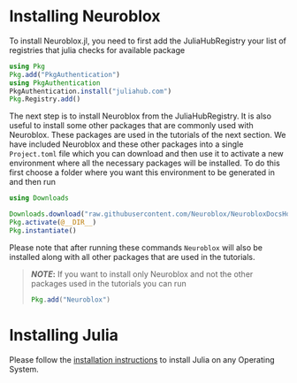 # Installing Neuroblox

To install Neuroblox.jl, you need to first add the JuliaHubRegistry your list of registries that julia checks for available package 

```julia
using Pkg
Pkg.add("PkgAuthentication")
using PkgAuthentication
PkgAuthentication.install("juliahub.com")
Pkg.Registry.add()
```

The next step is to install Neuroblox from the JuliaHubRegistry. It is also useful to install some other packages that are commonly used with Neuroblox. These packages are used in the tutorials of the next section. We have included Neuroblox and these other packages into a single `Project.toml` file which you can download and then use it to activate a new environment where all the necessary packages will be installed. To do this first choose a folder where you want this environment to be generated in and then run 

``` julia 
using Downloads

Downloads.download("raw.githubusercontent.com/Neuroblox/NeurobloxDocsHost/refs/heads/main/Project.toml", joinpath(@__DIR__, "Project.toml"))
Pkg.activate(@__DIR__)
Pkg.instantiate()
```

Please note that after running these commands `Neuroblox` will also be installed along with all other packages that are used in the tutorials.

> **_NOTE_:**
> If you want to install only Neuroblox and not the other packages used in the tutorials you can run 
> ```julia 
> Pkg.add("Neuroblox")
> ```

# Installing Julia

Please follow the [installation instructions](https://julialang.org/downloads/) to install Julia on any Operating System.